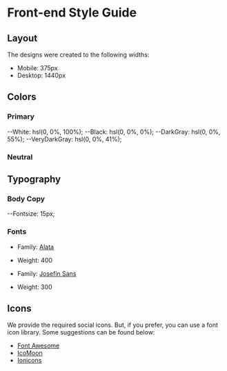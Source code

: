# Front-end Style Guide

## Layout

The designs were created to the following widths:

- Mobile: 375px
- Desktop: 1440px

## Colors

### Primary

--White: hsl(0, 0%, 100%);
--Black: hsl(0, 0%, 0%);
--DarkGray: hsl(0, 0%, 55%);
--VeryDarkGray: hsl(0, 0%, 41%);

### Neutral

## Typography

### Body Copy

--Fontsize: 15px;

### Fonts

- Family: [Alata](https://fonts.google.com/specimen/Alata)
- Weight: 400

- Family: [Josefin Sans](https://fonts.google.com/specimen/Josefin+Sans)
- Weight: 300

## Icons

We provide the required social icons. But, if you prefer, you can use a font icon library. Some suggestions can be found below:

- [Font Awesome](https://fontawesome.com)
- [IcoMoon](https://icomoon.io)
- [Ionicons](https://ionicons.com)
